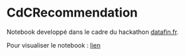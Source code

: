 # CdCRecommendation

Notebook developpé dans le cadre du hackathon [datafin.fr](https://datafin.fr).

Pour visualiser le notebook : [lien](https://nbviewer.jupyter.org/github/sammous/CdCRecommendation/blob/master/RecommendationsCdC.ipynb)
